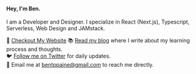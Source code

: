 #### Hey, I'm Ben.

I am a Developer and Designer. I specialize in React (Next.js), Typescript, Serverless, Web Design and JAMstack.

👾 [Checkout My Website](https://bnpne.io/)
📚 [Read my blog](https://bnpne.io/blog) where I write about my learning process and thoughts.  
🐦 [Follow me on Twitter](https://twitter.com/home) for daily updates.  
💌 Email me at <bentppaine@gmail.com> to reach me directly.
